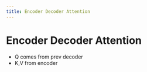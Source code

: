 ```yaml
---
title: Encoder Decoder Attention
---
```


# Encoder Decoder Attention
- Q comes from prev decoder
- K,V from encoder








